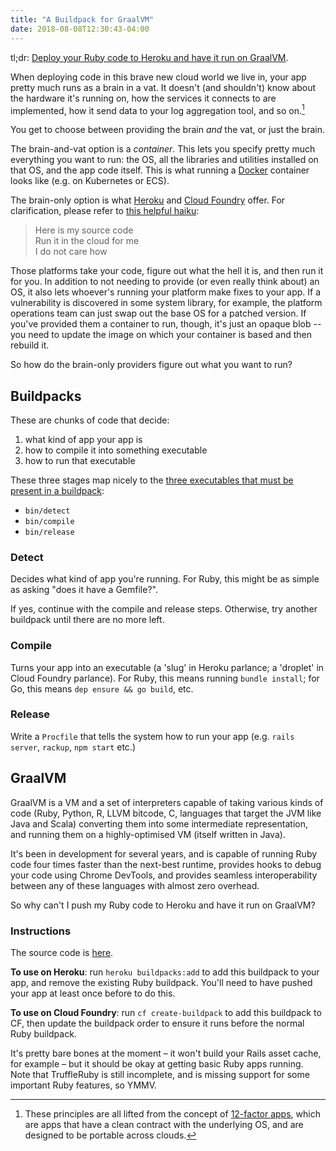 ```yaml
---
title: "A Buildpack for GraalVM"
date: 2018-08-08T12:30:43-04:00
---
```


tl;dr: <a href="#instructions">Deploy your Ruby code to Heroku and have it run on GraalVM</a>.

When deploying code in this brave new cloud world we live in, your app pretty much runs as a brain in a vat. It doesn't (and shouldn't) know about the hardware it's running on, how the services it connects to are implemented, how it send data to your log aggregation tool, and so on.[^12factor]

You get to choose between providing the brain _and_ the vat, or just the brain. 

The brain-and-vat option is a _container_. This lets you specify pretty much everything you want to run: the OS, all the libraries and utilities installed on that OS, and the app code itself. This is what running a [Docker](http://docker.com) container looks like (e.g. on Kubernetes or ECS).

The brain-only option is what [Heroku](http://heroku.com) and [Cloud Foundry](http://cloudfoundry.org) offer. For clarification, please refer to [this helpful haiku](https://twitter.com/onsijoe/status/598235841635360768):

> Here is my source code<br>
> Run it in the cloud for me<br>
> I do not care how

Those platforms take your code, figure out what the hell it is, and then run it for you. In addition to not needing to provide (or even really think about) an OS, it also lets whoever's running your platform make fixes to your app. If a vulnerability is discovered in some system library, for example, the platform operations team can just swap out the base OS for a patched version. If you've provided them a container to run, though, it's just an opaque blob -- you need to update the image on which your container is based and then rebuild it.

So how do the brain-only providers figure out what you want to run?

## Buildpacks

These are chunks of code that decide:

1. what kind of app your app is
2. how to compile it into something executable
3. how to run that executable

These three stages map nicely to the [three executables that must be present in a buildpack](https://devcenter.heroku.com/articles/buildpack-api):

* `bin/detect`
* `bin/compile`
* `bin/release`

### Detect

Decides what kind of app you're running. For Ruby, this might be as simple as asking "does it have a Gemfile?".

If yes, continue with the compile and release steps. Otherwise, try another buildpack until there are no more left.

### Compile

Turns your app into an executable (a 'slug' in Heroku parlance; a 'droplet' in Cloud Foundry parlance). For Ruby, this means running `bundle install`; for Go, this means `dep ensure && go build`, etc.

### Release

Write a `Procfile` that tells the system how to run your app (e.g. `rails server`, `rackup`, `npm start` etc.)

## GraalVM

GraalVM is a VM and a set of interpreters capable of taking various kinds of code (Ruby, Python, R, LLVM bitcode, C, languages that target the JVM like Java and Scala) converting them into some intermediate representation, and running them on a highly-optimised VM (itself written in Java).

It's been in development for several years, and is capable of running Ruby code four times faster than the next-best runtime, provides hooks to debug your code using Chrome DevTools, and provides seamless interoperability between any of these languages with almost zero overhead.

So why can't I push my Ruby code to Heroku and have it run on GraalVM?

### Instructions<a id="instructions"></a>

The source code is [here](https://github.com/henryaj/truffleruby-buildpack).

**To use on Heroku**: run `heroku buildpacks:add` to add this buildpack to your app, and remove the existing Ruby buildpack. You'll need to have pushed your app at least once before to do this.

**To use on Cloud Foundry**: run `cf create-buildpack` to add this buildpack to CF, then update the buildpack order to ensure it runs before the normal Ruby buildpack.

It's pretty bare bones at the moment – it won't build your Rails asset cache, for example – but it should be okay at getting basic Ruby apps running. Note that TruffleRuby is still incomplete, and is missing support for some important Ruby features, so YMMV.

[^12factor]: These principles are all lifted from the concept of [12-factor apps](https://12factor.net/), which are apps that have a clean contract with the underlying OS, and are designed to be portable across clouds.
